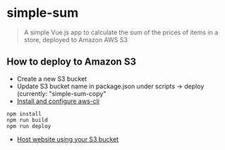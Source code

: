 # simple-sum

> A simple Vue.js app to calculate the sum of the prices of items in a store, deployed to Amazon AWS S3

## How to deploy to Amazon S3

* Create a new S3 bucket
* Update S3 bucket name in package.json under scripts -> deploy (currently: "simple-sum-copy"
* [Install and configure aws-cli](https://docs.aws.amazon.com/cli/latest/userguide/cli-chap-welcome.html)
```
npm install
npm run build
npm run deploy
```
* [Host website using your S3 bucket](https://docs.aws.amazon.com/AmazonS3/latest/dev/WebsiteHosting.html)

